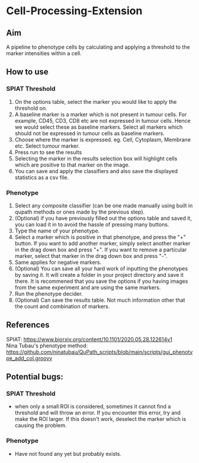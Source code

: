 # Cell-Processing-Extension

## Aim
A pipeline to phenotype cells by calculating and applying a threshold to the marker intensities within a cell. 

## How to use

### SPIAT Threshold
1. On the options table, select the marker you would like to apply the threshold on. 
2. A baseline marker is a marker which is not present in tumour cells. For example, CD45, CD3, CD8 etc are not expressed in tumour cells. Hence we would select these as baseline markers. Select all markers which should not be expressed in tumour cells as baseline markers.
3. Choose where the marker is expressed. eg. Cell, Cytoplasm, Membrane etc. Select tumour marker. 
4. Press run to see the results
5. Selecting the marker in the results selection box will highlight cells which are positive to that marker on the image. 
6. You can save and apply the classifiers and also save the displayed statistics as a csv file. 

### Phenotype
1. Select any composite classifier (can be one made manually using built in qupath methods or ones made by the previous step).    
2. (Optional) if you have previously filled out the options table and saved it, you can load it in to avoid the hassle of pressing many buttons.   
3. Type the name of your phenotype.   
4. Select a marker which is positive in that phenotype, and press the "+" button. If you want to add another marker, simply select another marker in the drag down box and press "+". If you want to remove a particular marker, select that marker in the drag down box and press "-".    
5. Same applies for negative markers.   
6. (Optional) You can save all your hard work of inputting the phenotypes by saving it. It will create a folder in your project directory and save it there. It is recommened that you save the options if you having images from the same experiment and are using the same markers.   
7. Run the phenotype decider.   
8. (Optional) Can save the results table. Not much information other that the count and combination of markers.    

## References
SPIAT: https://www.biorxiv.org/content/10.1101/2020.05.28.122614v1  
Nina Tubau's phenotype method: https://github.com/ninatubau/QuPath_scripts/blob/main/scripts/gui_phenotype_add_col.groovy  

## Potential bugs:

### SPIAT Threshold
- when only a small ROI is considered, sometimes it cannot find a threshold and will throw an error. If you encounter this error, try and make the ROI larger. If this doesn't work, deselect the marker which is causing the problem. 

### Phenotype
- Have not found any yet but probably exists. 
